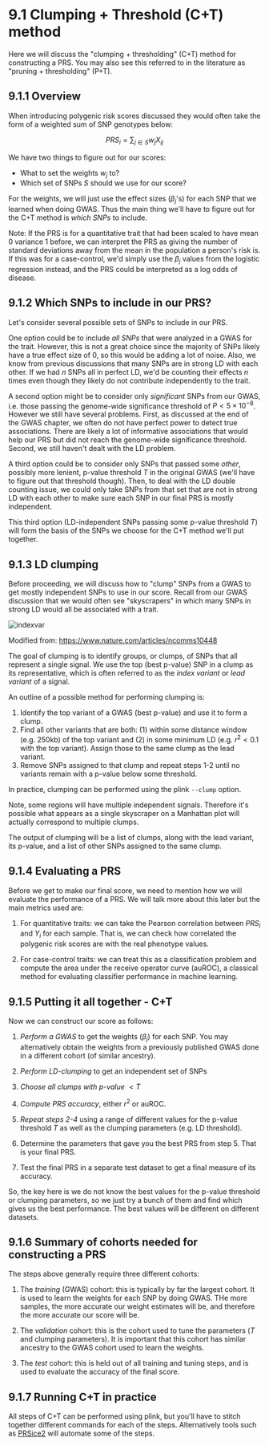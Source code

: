 # 9.1 Clumping + Threshold (C+T) method

Here we will discuss the "clumping + thresholding" (C+T) method for constructing a PRS. You may also see this referred to in the literature as "pruning + thresholding" (P+T).

## 9.1.1 Overview
When introducing polygenic risk scores discussed they would often take the form of a weighted sum of SNP genotypes below:

$$
PRS_i = \sum_{j \in S} w_j X_{ij}
$$

We have two things to figure out for our scores:

* What to set the weights $w_j$ to?
* Which set of SNPs $S$ should we use for our score?

For the weights, we will just use the effect sizes ($\beta_j$'s) for each SNP that we learned when doing GWAS. Thus the main thing we'll have to figure out for the C+T method is *which SNPs* to include.

Note: If the PRS is for a quantitative trait that had been scaled to have mean 0 variance 1 before, we can interpret the PRS as giving the number of standard deviations away from the mean in the population a person's risk is. If this was for a case-control, we'd simply use the $\beta_j$ values from the logistic regression instead, and the PRS could be interpreted as a log odds of disease.

## 9.1.2 Which SNPs to include in our PRS?

Let's consider several possible sets of SNPs to include in our PRS.

One option could be to include *all SNPs* that were analyzed in a GWAS for the trait. However, this is not a great choice since the majority of SNPs likely have a true effect size of 0, so this would be adding a lot of noise. Also, we know from previous discussions that many SNPs are in strong LD with each other. If we had $n$ SNPs all in perfect LD, we'd be counting their effects $n$ times even though they likely do not contribute independently to the trait.

A second option might be to consider only *significant* SNPs from our GWAS, i.e. those passing the genome-wide significance threshold of $P<5 \times 10^{-8}$. However we still have several problems. First, as discussed at the end of the GWAS chapter, we often do not have perfect power to detect true associations. There are likely a lot of informative associations that would help our PRS but did not reach the genome-wide significance threshold. Second, we still haven't dealt with the LD problem.

A third option could be to consider only SNPs that passed some *other*, possibly more lenient, p-value threshold $T$ in the original GWAS (we'll have to figure out that threshold though). Then, to deal with the LD double counting issue, we could only take SNPs from that set that are not in strong LD with each other to make sure each SNP in our final PRS is mostly independent.

This third option (LD-independent SNPs passing some p-value threshold $T$) will form the basis of the SNPs we choose for the C+T method we'll put together.

## 9.1.3 LD clumping

Before proceeding, we will discuss how to "clump" SNPs from a GWAS to get mostly independent SNPs to use in our score. Recall from our GWAS discussion that we would often see "skyscrapers" in which many SNPs in strong LD would all be associated with a trait.

![indexvar](images/indexvar.png)

Modified from: https://www.nature.com/articles/ncomms10448

The goal of clumping is to identify groups, or clumps, of SNPs that all represent a single signal. We use the top (best p-value) SNP in a clump as its representative, which is often referred to as the *index variant* or *lead variant* of a signal.

An outline of a possible method for performing clumping is:
1. Identify the top variant of a GWAS (best p-value) and use it to form a clump.
2. Find all other variants that are both: (1) within some distance window (e.g. 250kb) of the top variant and (2) in some minimum LD (e.g. $r^2<0.1$ with the top variant). Assign those to the same clump as the lead variant.
3. Remove SNPs assigned to that clump and repeat steps 1-2 until no variants remain with a p-value below some threshold.

In practice, clumping can be performed using the plink `--clump` option. 

Note, some regions will have multiple independent signals. Therefore it's possible what appears as a single skyscraper on a Manhattan plot will actually correspond to multiple clumps.

The output of clumping will be a list of clumps, along with the lead variant, its p-value, and a list of other SNPs assigned to the same clump.

## 9.1.4 Evaluating a PRS

Before we get to make our final score, we need to mention how we will evaluate the performance of a PRS. We will talk more about this later but the main metrics used are:

1. For quantitative traits: we can take the Pearson correlation between $PRS_i$ and $Y_i$ for each sample. That is, we can check how correlated the polygenic risk scores are with the real phenotype values.

2. For case-control traits: we can treat this as a classification problem and compute the area under the receive operator curve (auROC), a classical method for evaluating classifier performance in machine learning.

## 9.1.5 Putting it all together - C+T

Now we can construct our score as follows:

1. *Perform a GWAS* to get the weights ($\beta_j$) for each SNP. You may alternatively obtain the weights from a previously published GWAS done in a different cohort (of similar ancestry).

2. *Perform LD-clumping* to get an independent set of SNPs

3. *Choose all clumps with p-value $<T$*

4. *Compute PRS accuracy*, either $r^2$ or auROC.

5. *Repeat steps 2-4* using a range of different values for the p-value threshold $T$ as well as the clumping parameters (e.g. LD threshold).

6. Determine the parameters that gave you the best PRS from step 5. That is your final PRS.

7. Test the final PRS in a separate test dataset to get a final measure of its accuracy.

So, the key here is we do not know the best values for the p-value threshold or clumping parameters, so we just try a bunch of them and find which gives us the best performance. The best values will be different on different datasets.

## 9.1.6 Summary of cohorts needed for constructing a PRS

The steps above generally require three different cohorts:

1. The *training* (GWAS) cohort: this is typically by far the largest cohort. It is used to learn the weights for each SNP by doing GWAS. THe more samples, the more accurate our weight estimates will be, and therefore the more accurate our score will be.

2. The *validation* cohort: this is the cohort used to tune the parameters ($T$ and clumping parameters). It is important that this cohort has similar ancestry to the GWAS cohort used to learn the weights.

3. The *test* cohort: this is held out of all training and tuning steps, and is used to evaluate the accuracy of the final score.

## 9.1.7 Running C+T in practice

All steps of C+T can be performed using plink, but you'll have to stitch together different commands for each of the steps. Alternatively tools such as [PRSice2](https://choishingwan.github.io/PRSice/) will automate some of the steps.
